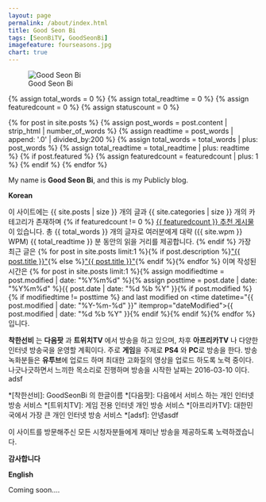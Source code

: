 ```yaml
---
layout: page
permalink: /about/index.html
title: Good Seon Bi
tags: [SeonBiTV, GoodSeonBi]
imagefeature: fourseasons.jpg
chart: true
---
```

<figure>
  <img src="{{ site.url }}/images/GoodSeonBi.jpg" alt="Good Seon Bi">
  <figcaption>Good Seon Bi</figcaption>
</figure>

{% assign total_words = 0 %}
{% assign total_readtime = 0 %}
{% assign featuredcount = 0 %}
{% assign statuscount = 0 %}

{% for post in site.posts %}
    {% assign post_words = post.content | strip_html | number_of_words %}
    {% assign readtime = post_words | append: '.0' | divided_by:200 %}
    {% assign total_words = total_words | plus: post_words %}
    {% assign total_readtime = total_readtime | plus: readtime %}
    {% if post.featured %}
    {% assign featuredcount = featuredcount | plus: 1 %}
    {% endif %}
{% endfor %}


My name is **Good Seon Bi**, and this is my Publicly blog. 

**Korean**

이 사이트에는 {{ site.posts | size }} 개의 글과 {{ site.categories | size }} 개의 카테고리가 존재하며 {% if featuredcount != 0 %} <a href="{{ site.url }}/featured">{{ featuredcount }} 추천 게시물</a> 이 있습니다. 총 {{ total_words }} 개의 글자로 여러분에게 대략 ({{ site.wpm }} WPM) <span class="time">{{ total_readtime }}</span> 분 동안의 읽을 거리를 제공합니다.  {% endif %} 가장 최근 글은 {% for post in site.posts limit:1 %}{% if post.description %}<a href="{{ site.url }}{{ post.url }}" title="{{ post.description }}">"{{ post.title }}"</a>{% else %}<a href="{{ site.url }}{{ post.url }}" title="{{ post.description }}" title="Read more about {{ post.title }}">"{{ post.title }}"</a>{% endif %}{% endfor %} 이며 작성된 시간은 {% for post in site.posts limit:1 %}{% assign modifiedtime = post.modified | date: "%Y%m%d" %}{% assign posttime = post.date | date: "%Y%m%d" %}<time datetime="{{ post.date | date_to_xmlschema }}" class="post-time">{{ post.date | date: "%d %b %Y" }}</time>{% if post.modified %}{% if modifiedtime != posttime %} and last modified on <time datetime="{{ post.modified | date: "%Y-%m-%d" }}" itemprop="dateModified">{{ post.modified | date: "%d %b %Y" }}</time>{% endif %}{% endif %}{% endfor %} 입니다.

**착한선비** 는 **다음팟** 과 **트위치TV** 에서 방송을 하고 있으며, 차후 **아프리카TV** 나 다양한 인터넷 방송국을 운영할 계획이다. 주로 **게임**을 주제로 **PS4** 와 **PC**로 방송을 한다. 방송 녹화분들은 **유투브**에 업로드 하며 최대한 고화질의 영상을 업로드 하도록 노력 중이다. 나긋나긋하면서 느끼한 목소리로 진행하며 방송을 시작한 날짜는 2016-03-10 이다. 
adsf

*[착한선비]: GoodSeonBi 의 한글이름
*[다음팟]: 다음에서 서비스 하는 개인 인터넷 방송 서비스
*[트위치TV]: 게임 전용 인터넷 개인 방송 서비스
*[아프리카TV]: 대한민국에서 가장 큰 개인 인터넷 방송 서비스
*[adsf]: 안녕asdf

이 사이트를 방문해주신 모든 시청자분들에게 재미난 방송을 제공하도록 노력하겠습니다.

**감사합니다**


**English**

Coming soon....